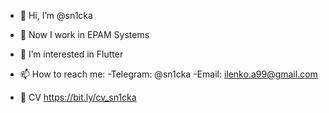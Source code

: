 - 👋 Hi, I’m @sn1cka
- 🏢 Now I work in EPAM Systems
- 👀 I’m interested in Flutter 
- 📫 How to reach me:
      -Telegram: @sn1cka
      -Email: ilenko.a99@gmail.com

- 📑 CV https://bit.ly/cv_sn1cka
